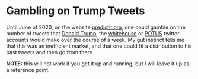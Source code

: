 # Gambling on Trump Tweets

Until June of 2020, on the website [predictit.org](https://predictit.org), one could
gamble on the number of tweets that [Donald Trump](https://twitter.com/realdonaldtrump),
the [whitehouse](https://twitter.com/WhiteHouse) or [POTUS](https://twitter.com/POTUS/)
twitter accounts would make over the course of a week.
My gut instinct tells me that this was an inefficient market, and that one could fit 
a distribution to his past tweets and then go from there.

**NOTE:** this will not work if you get it up and running, but I will leave it up as
a reference point. 
